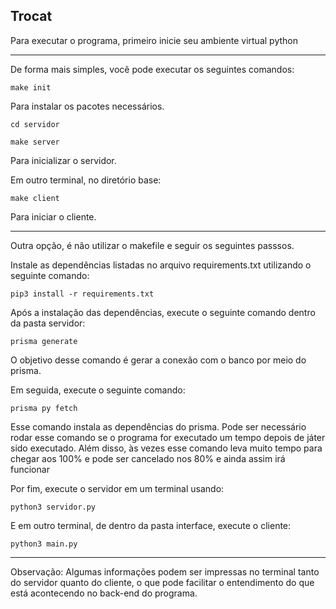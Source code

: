 ## Trocat

Para executar o programa, primeiro inicie seu ambiente virtual python

---

De forma mais simples, você pode executar os seguintes comandos:

``make init``

Para instalar os pacotes necessários.

``cd servidor``

``make server``

Para inicializar o servidor.

Em outro terminal, no diretório base:

``make client``

Para iniciar o cliente.

---

Outra opção, é não utilizar o makefile e seguir os seguintes passsos.

Instale as dependências listadas no arquivo requirements.txt utilizando o seguinte comando:

``pip3 install -r requirements.txt``

Após a instalação das dependências, execute o seguinte comando dentro da pasta servidor:

``prisma generate``

O objetivo desse comando é gerar a conexão com o banco por meio do prisma.

Em seguida, execute o seguinte comando:

``prisma py fetch``

Esse comando instala as dependências do prisma. Pode ser necessário rodar esse comando se o programa for executado um tempo depois de játer sido executado. Além disso, às vezes esse comando leva muito tempo para chegar aos 100% e pode ser cancelado nos 80% e ainda assim irá funcionar

Por fim, execute o servidor em um terminal usando:

``python3 servidor.py``

E em outro terminal, de dentro da pasta interface, execute o cliente:

``python3 main.py``

---

Observação: Algumas informações podem ser impressas no terminal tanto do servidor quanto do cliente, o que pode facilitar o entendimento do que está acontecendo no back-end do programa.
